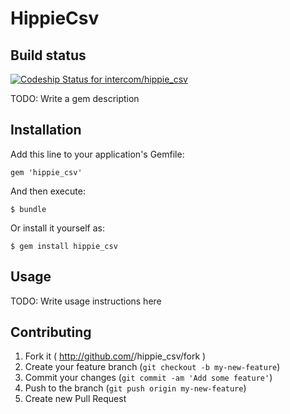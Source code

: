 # HippieCsv

## Build status

[ ![Codeship Status for intercom/hippie_csv](https://codeship.com/projects/f3b188e0-f312-0132-75cb-5ed004d44c71/status?branch=master)](https://codeship.com/projects/85324)

TODO: Write a gem description

## Installation

Add this line to your application's Gemfile:

    gem 'hippie_csv'

And then execute:

    $ bundle

Or install it yourself as:

    $ gem install hippie_csv

## Usage

TODO: Write usage instructions here

## Contributing

1. Fork it ( http://github.com/<my-github-username>/hippie_csv/fork )
2. Create your feature branch (`git checkout -b my-new-feature`)
3. Commit your changes (`git commit -am 'Add some feature'`)
4. Push to the branch (`git push origin my-new-feature`)
5. Create new Pull Request
